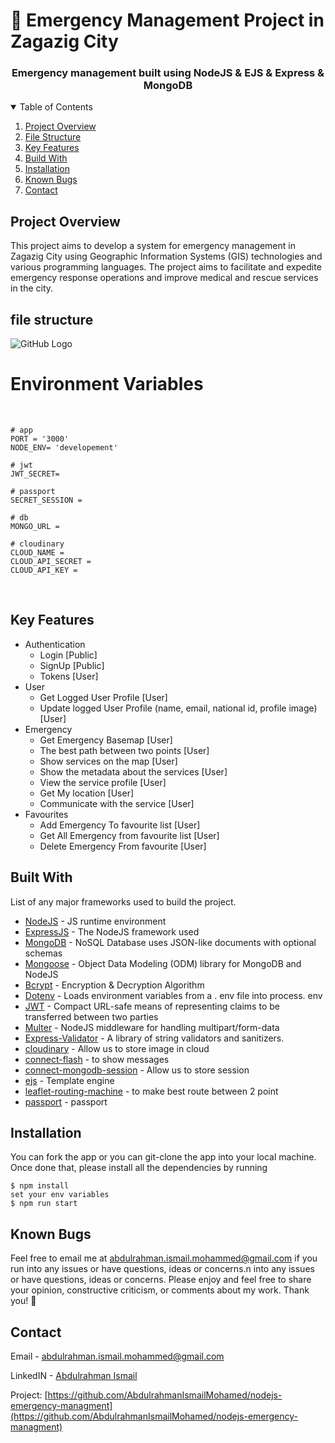 # 🚀 Emergency Management Project in Zagazig City

<h3 align="center">Emergency management built using NodeJS & EJS & Express & MongoDB</h3>


<!-- TABLE OF CONTENTS -->
<details open="open">
  <summary>Table of Contents</summary>
  <ol>
    <li>
      <a href="project-overview">Project Overview</a>
    </li>
     <li>
      <a href="#file-structure">File Structure</a>
    </li>
    <li>
      <a href="#key-features">Key Features</a>
    </li>
    <li>
      <a href="#build-with">Build With</a>
    </li>
    <li>
      <a href="#installation">Installation</a>
    </li>
    <li>
      <a href="#known-bugs">Known Bugs</a>
    </li>
    <li>
      <a href="#contact">Contact</a>
    </li>
  </ol>
</details>

## Project Overview
This project aims to develop a system for emergency management in Zagazig City using Geographic Information Systems (GIS) technologies and various programming languages.
The project aims to facilitate and expedite emergency response operations and improve medical and rescue services in the city.

## file structure

![GitHub Logo](/readme_img/file_structure.jpg)

# Environment Variables

&nbsp;

```ENV
# app
PORT = '3000'
NODE_ENV= 'developement'

# jwt
JWT_SECRET=

# passport
SECRET_SESSION = 

# db
MONGO_URL = 

# cloudinary
CLOUD_NAME =
CLOUD_API_SECRET =
CLOUD_API_KEY = 

```

&nbsp;

## Key Features

- Authentication
  - Login [Public]
  - SignUp [Public]
  - Tokens [User]
- User
  - Get Logged User Profile [User]
  - Update logged User Profile (name, email, national id, profile image) [User]
- Emergency
  - Get Emergency Basemap [User]
  - The best path between two points [User]
  - Show services on the map [User]
  - Show the metadata about the services [User]
  - View the service profile [User]
  - Get My location [User]
  - Communicate with the service [User]
- Favourites
  - Add Emergency To favourite list [User]
  - Get All Emergency from favourite list [User]
  - Delete Emergency From favourite [User]

## Built With

List of any major frameworks used to build the project.

* [NodeJS](https://nodejs.org/) - JS runtime environment
* [ExpressJS](https://expressjs.com/) - The NodeJS framework used
* [MongoDB](https://www.mongodb.com/) - NoSQL Database uses JSON-like documents with optional schemas
* [Mongoose](https://mongoosejs.com/) - Object Data Modeling (ODM) library for MongoDB and NodeJS
* [Bcrypt](https://www.npmjs.com/package/bcrypt) - Encryption & Decryption Algorithm
* [Dotenv](https://www.npmjs.com/package/dotenv) - Loads environment variables from a . env file into process. env
* [JWT](https://jwt.io/) - Compact URL-safe means of representing claims to be transferred between two parties
* [Multer](https://www.npmjs.com/package/multer) - NodeJS middleware for handling multipart/form-data
* [Express-Validator](https://www.npmjs.com/package/express-validator) - A library of string validators and sanitizers.
* [cloudinary](https://www.npmjs.com/package/cloudinary) - Allow us to store image in cloud
* [connect-flash](https://www.npmjs.com/package/connect-flash) - to show messages
* [connect-mongodb-session](https://www.npmjs.com/package/connect-mongodb-session) - Allow us to store session
* [ejs](https://www.npmjs.com/package/ejs) - Template engine
* [leaflet-routing-machine](https://www.npmjs.com/package/leaflet-routing-machine) - to make best route between 2 point
* [passport](https://www.npmjs.com/package/passport) - passport


## Installation

You can fork the app or you can git-clone the app into your local machine. Once done that, please install all the
dependencies by running
```
$ npm install
set your env variables
$ npm run start
``` 

## Known Bugs
Feel free to email me at abdulrahman.ismail.mohammed@gmail.com if you run into any issues or have questions, ideas or concerns.n into any issues or have questions, ideas or concerns.
Please enjoy and feel free to share your opinion, constructive criticism, or comments about my work. Thank you! 🙂

<!-- CONTACT -->
## Contact

Email - [abdulrahman.ismail.mohammed@gmail.com](abdulrahman.ismail.mohammed@gmail.com)

LinkedIN - [Abdulrahman Ismail](https://www.linkedin.com/in/abdulrahman-ismail-ab6a84209)

Project: [https://github.com/AbdulrahmanIsmailMohamed/nodejs-emergency-managment](https://github.com/AbdulrahmanIsmailMohamed/nodejs-emergency-managment)
